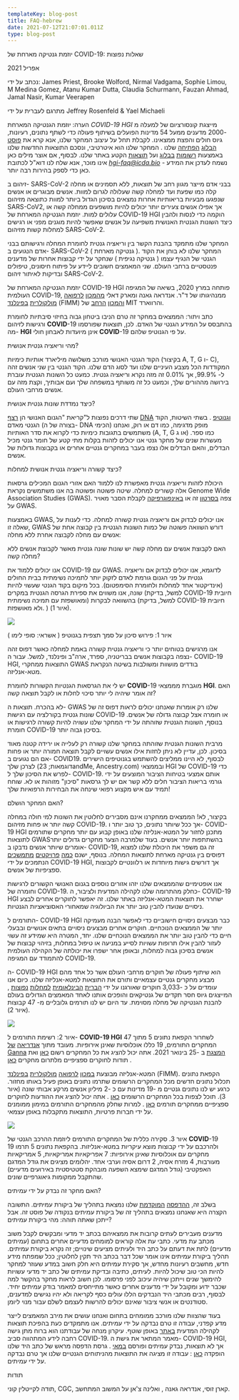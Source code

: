 ```yaml
---
templateKey: blog-post
title: FAQ-hebrew
date: 2021-07-12T21:07:01.011Z
type: blog-post
---
```

יוזמת גנטיקה מארחת של COVID-19: שאלות נפוצות

אפריל 2021

נכתב על ידי: James Priest, Brooke Wolford, Nirmal Vadgama, Sophie Limou, M Medina Gomez, Atanu Kumar Dutta, Claudia Schurmann, Fauzan Ahmad, Jamal Nasir, Kumar Veerapen

מתרגם לעברית על ידי Jeffrey Rosenfeld & Yael Michaeli

הערה: יוזמת הגנטיקה המארחת *COVID-19 HGI* מייצגת קונסורציום של למעלה מ -2000 מדענים ממעל 54 מדינות הפועלים בשיתוף פעולה כדי לשתף נתונים, רעיונות, גיוס חולים והפצת ממצאינו. לקבלת תחל על עיצוב המחקר שלנו, אנא קרא את [פוסט](https://www.covid19hg.org/blog/2020-09-24-freeze-3-results/) [](https://www.covid19hg.org/blog/2020-09-24-freeze-3-results/) [הבלוג](https://www.covid19hg.org/blog/2020-09-24-freeze-3-results/) [](https://www.covid19hg.org/blog/2020-09-24-freeze-3-results/) [הפתיחה](https://www.covid19hg.org/blog/2020-09-24-freeze-3-results/) שלנו . המחקר שלנו הוא איטרטיבי, ונסכם התוצאות החדשות שלנו באמצעות [רשומות](https://www.covid19hg.org/blog/) [](https://www.covid19hg.org/blog/) [בבלוג](https://www.covid19hg.org/blog/) ועל [תוצאות](https://www.covid19hg.org/results/r5/) הקטע באתר שלנו. לבסוף, אם אוצר מילים כאן אינו מוכר, אנא שלח לנו דוא"ל לכתובת *hgi-faq@icda.bio* - נשמח לעדכן את המידע כאן כדי לספק בהירות רבה יותר. 

זיהום ב- SARS-CoV-2 בבני אדם מייצר מגוון רחב של תוצאות, ללא תסמינים או מחלה קלה כמו שפעת ועד למחלה קשה שעלולה לגרום למוות. אנשים מבוגרים או אנשים שנפגעו מבעיות בריאותיות אחרות נמצאים בסיכון הגדול ביותר למוות כתוצאה מזיהום SARS-CoV2, אך אפילו אנשים צעירים יותר יכולים להיות מושפעים ממחלה קשה או עלולים למות. יוזמת הגנטיקה המארחת של COVID-19 HGI הוקמה כדי לנסות ולהבין כיצד השונות הגנטית האנושית משפיעה על אנשים שאפשר להיות מוגנים מפני או רגישים למחלות קשות מזיהום SARS-CoV-2.

המחקר שלנו מתמקד בהבנת הקשר בין וריאציה גנטית לחומרת המחלה ורגישותם בבני אדם הנגועים ב- SARS-CoV-2 ( גנטיקה מארחת ). המחקר שלנו לא בוחן את הקוד הגנטי של הנגיף עצמו ( גנטיקה נגיפית ) שנחקר על ידי קבוצות אחרות של מדענים פנטסטיים ברחבי העולם. שני המאמצים חשובים ליידע על פיתוח חיסונים, טיפולים ובדיקות לאיתור זיהום SARS-CoV-2.

יוזמת הגנטיקה המארחת של COVID-19 HGI פותחה במרץ 2020, בשיאה של המגיפה העולמית COVID-19, ממנהיגותו של ד"ר. אנדראה גאנה ומארק דאלי [מהמכון](https://www.fimm.fi/en/) [](https://www.fimm.fi/en/) [לרפואה](https://www.fimm.fi/en/) [](https://www.fimm.fi/en/) [מולקולרית](https://www.fimm.fi/en/) [](https://www.fimm.fi/en/) [בפינלנד](https://www.fimm.fi/en/) (FIMM) [והמכון](https://www.broadinstitute.org/) [](https://www.broadinstitute.org/) [הרחב](https://www.broadinstitute.org/) של MIT והרווארד. 

כתב ויתור: הממצאים במחקר זה טרם הניבו ביטחון גבוה בחיזוי סיבתיות לחומרת ורגישות לזיהום **COVID**-19 בהתבסס על המידע הגנטי של האדם. לכן, תוצאות שפורסמו מה- **HGI** אינן מיועדות לאבחון חולי **COVID**-19 על פי הגנוטיפ שלהם.

מהי וריאציה גנטית אנושית?

הקוד הגנטי האנושי מורכב משלושה מיליארד אותיות כימיות (בקיצור A, T, G ו- C), המקודדות הכל מצבע העיניים שלנו ועד לסוג הדם שלנו. הקוד הגנטי בין שני אנשים זהה ל- 99.9%, אך 0.01% זה מזה נקרא וריאציה גנטית. כמעט כל השונות הגנטית עוברת בירושה מההורים שלך, וכמעט כל זה משותף במשפחה שלך ועם אבותיך, וקצת מזה עם אנשים מרחבי העולם.

כיצד נמדדת שונות גנטית אנושית?

שתי דרכים נפוצות ל"קריאת "הגנום האנושי הן [רצף](https://www.youtube.com/watch%3Fv%3Dmhjg_HblhDU) [](https://www.youtube.com/watch%3Fv%3Dmhjg_HblhDU) [DNA](https://www.youtube.com/watch%3Fv%3Dmhjg_HblhDU) [](https://www.youtube.com/watch%3Fv%3Dmhjg_HblhDU) [וגנוטיפ](https://www.youtube.com/watch%3Fv%3Dmhjg_HblhDU) . בשתי השיטות, הקוד הגנטי מאדם (בצורה של ה- DNA הכימי) מופק מדגימה, כמו דם או רוק, ואנחנו משתמשים בתגובות כימיות כדי לקרוא את סדר האותיות (A, T, G או ג) כמו ספר. מעשרות שנים של מחקר גנטי אנו יכולים לזהות בקלות מתי קטע של חומר גנטי מכיל הבדלים, והאם הבדלים אלו נצפו בעבר במחקרים גנטיים אחרים או בקבוצות גדולות של אנשים.

כיצד קשורה וריאציה גנטית אנושית למחלות?

היכולת לזהות וריאציה גנטית מאפשרת לנו ללמוד האם אזורי הגנום המכילים גרסאות אלה קשורים למחלה. שיטה פשוטה ופשוטה בה אנו משתמשים נקראת Genome Wide Association Studies (GWAS). צפה [בסרטון](https://www.youtube.com/watch%3Fv%3Dcgyc55JhdcM) זה או [באינפוגרפיקה](https://www.broadinstitute.org/visuals/explainer-genome-wide-association-studies) לקבלת הסבר מאויר על GWAS. 

באמצעות GWAS, אנו יכולים לבדוק אם וריאציה גנטית קשורה למחלה. כדי לענות על שאלה זו, GWAS דורש השוואה פשוטה של ​​כמות השונות הגנטית בין קבוצה אחת של אנשים עם מחלה לקבוצה אחרת ללא מחלה:

האם לקבוצת אנשים עם מחלה קשה יש שונות שונה גנטית מאשר לקבוצת אנשים ללא מחלה קשה?

אנו יכולים ללמוד את COVID-19 עם GWAS. לדוגמא, אנו יכולים לבדוק אם וריאציה גנטית על פני הגנום גורמת לאדם לזקוק יותר לתמיכה נשימתית בבית החולים (אינדיקטור אחד למחלות ולחומרת הסימפטום). בכל מיקום בקוד הגנטי שעשוי להיות שונה, אנו משווים את ספירת הגרסה הגנטית במקרים (למשל, בדיקת COVID-19 חיובית ומאושפזת עם תמיכה נשימתית) בהשוואה לבקרות (למשל, בדיקת COVID-19 חיובית ולא מאושפזת. ) (איור 1).

![](blob:https://www.covid19hg.org/205ea546-c0ed-4d3e-8422-5a95b01c703d)

איור 1: פירוש סיכון על סמך תצפית בגנוטיפ ( אשראי: סופי לימו )

אנו מרגישים בטוחים יותר כי וריאציה גנטית קשורה באמת למחלה כאשר דפוס זהה נצפה בקבוצות אנשים בבריטניה, ספרד, ארה"ב ופינלנד, למשל. עבור ה- COVID-19 HGI, התוצאות ממחקרי GWAS בודדים מושוות ומשולבות בשיטה הנקראת מטא-אנליזה.

יש לי את הגרסאות הגנטיות הקשורות לחומרת **COVID**-19 מוגברת מממצאי **HGI**. האם זה אומר שיהיה לי יותר סיכוי לחלות או לקבל תוצאה קשה?

לא בהכרח. תוצאות ה- GWAS שלנו רק אומרות שאנחנו יכולים לראות דפוס זה של שונות גנטית בקורלציה עם רגישות COVID-19 או חומרה אצל קבוצה גדולה של אנשים. בנוסף, השונות הגנטית שזוהתה על ידי המחקר שלנו עשויה להיות קשורה לרגישות או חומרת COVID-19 בסיכון גבוה יותר.

מרבית השונות הגנטית שזוהתה במחקר שלנו קשורה רק לעלייה או ירידה קטנה מאוד בסיכון. לכן, עדיין לא ניתן לחזות אילו אנשים עשויים לקבל תוצאה חמורה יותר או פחות אם הם נגועים ב- COVID19. לבסוף, לא היינו ממליצים להשתמש בגנוטיפים הישירים לצרכן שלך (דוגמאות; 23andMe, Ancestry.com) ובממצאי HGI של COVID-19 כדי לפרש את הסיכון שלך ל- COVID-19. אותם אמצעי בטיחות הציבור המוצעים על ידי גורמי בריאות הציבור חלים ללא קשר אם יש לך גרסאות "סיכון" מזוהות או לא. שוחח תמיד עם איש מקצוע רפואי שינחה את הבחירות הרפואיות שלך!

האם המחקר הושלם?

בקיצור, לא! הממצאים ממחקרנו אינם מסבירים לחלוטין את השונות למי חולה במחלה קשה יותר או פחות מזיהום COVID-19. אך ככל שיותר נתונים, כך טוב יותר ו- COVID-19 HGI מתכנן לחזור על המטא-אנליזה שלנו באופן קבוע עם יותר מחקרים שתורמים לתוצאות GWASבהשתתפות יותר אנשים. בעוד שלמרבה הצער מחקרים גדולים יותר אומרים שיותר אנשים נדבקו ב- COVID-19, זה גם משפר את היכולת שלנו למצוא דפוסים בין גנטיקה מארחת לתוצאות המחלה. בנוסף, ישנם [כמה](https://www.covid19hg.org/projects/) [](https://www.covid19hg.org/projects/) [פרויקטים](https://www.covid19hg.org/projects/) [](https://www.covid19hg.org/projects/) [מתמשכים](https://www.covid19hg.org/projects/) הנתמכים על ידי COVID-19 HGI, אך דורשים גישות מיוחדות או רלוונטיים לקבוצות ספציפיות של אנשים. 

אנו אופטימיים שהממצאים שלנו יזהו אזורים נוספים בגנום האנושי הקשורים לרגישות וחומרה של COVID-19. כחלק מהתרומה שלנו לקהילה המדעית ולציבור, ה- COVID-19 HGI ישחרר את תוצאות המטא-אנליזה באתר שלנו. זה יאפשר לחוקרים אחרים לבצע ניסויים שנועדו להבין טוב יותר את הביולוגיה שמאחורי האסוציאציות הגנטיות.

התורמים ל- COVID-19 HGI כבר מבצעים ניסויים חישוביים כדי לאפשר הבנה מעמיקה יותר של הממצאים הנוכחיים. חוקרים אחרים מבצעים ניסויים בתאים אנושיים ובבעלי חיים כדי להבין טוב יותר את הממצאים הנוכחיים שלנו. יחד, המטרה היא שמידע זה עשוי לעזור להבין אילו תרופות עשויות לסייע במניעה או טיפול במחלות, בזיהוי קבוצות של אנשים בסיכון גבוה למחלות, ובאופן אחר ישפרו את יכולתה של הקהילה העולמית להתמודד עם המגיפה COVID-19.

ה- COVID-19 HGI הוא שיתוף פעולה של חוקרים מרחבי העולם אשר כל אחד מהם מבצע מחקרים גנטיים עצמאיים ותורם את התוצאות למטא-אנליזה שלנו. כיום אנו עומדים על כ -3,033 חוקרים שאורגנו על ידי [הברית](http://www.icda.bio/) [](http://www.icda.bio/) [הבינלאומית](http://www.icda.bio/) [](http://www.icda.bio/) [למחלות](http://www.icda.bio/) [](http://www.icda.bio/) [נפוצות](http://www.icda.bio/) , המייצגים גיוס חסר תקדים של גנטיקאים והופכים אותנו לאחד המאמצים הגדולים בעולם להבנת הגנטיקה של מחלה מסוימת. עד היום יש לנו תורמים גלובליים מ- 47 קבוצות (איור 2).

![](blob:https://www.covid19hg.org/6efaabb4-634c-4eb3-893b-c3666e44d315)

איור 2: רשימת התורמים ל- **COVID-19 HGI** לשחרור הקפאת נתונים 5 מתוך 47 המחקרים התורמים, 19 כללו אוכלוסיות שאינן אירופיות. מעובד מתוך [אנדריאה](https://www.covid19hg.org/blog/2021-01-29-january-25-2021-meeting/) [](https://www.covid19hg.org/blog/2021-01-29-january-25-2021-meeting/) [של](https://www.covid19hg.org/blog/2021-01-29-january-25-2021-meeting/) [](https://www.covid19hg.org/blog/2021-01-29-january-25-2021-meeting/) [Ganna](https://www.covid19hg.org/blog/2021-01-29-january-25-2021-meeting/) [](https://www.covid19hg.org/blog/2021-01-29-january-25-2021-meeting/) [המצגת](https://www.covid19hg.org/blog/2021-01-29-january-25-2021-meeting/) ב -25 בינואר 2021. אתה יכול להציג את כל המחקרים רשום [כאן](https://www.covid19hg.org/partners/) ואת תודות לחוקרים ספציפיים מלתרום מחקרים [כאן](https://www.covid19hg.org/acknowledgements/) . 

המטא-אנליזה מבוצעת [במכון](https://www.fimm.fi/en/) [](https://www.fimm.fi/en/) [לרפואה](https://www.fimm.fi/en/) [](https://www.fimm.fi/en/) [מולקולרית](https://www.fimm.fi/en/) [](https://www.fimm.fi/en/) [בפינלנד](https://www.fimm.fi/en/) (FIMM). הקפאת נתונים תכלול נתונים חדשים מכל המחקרים הרשומים שתרמו נתונים באופן פעיל באותו מחזור. כרגע יש לנו נתונים גנטיים מ -19 מדינות עם כ -2 מיליון אנשים מרקע אבותי שונה (איור 3). תוכל לצפות בכל המחקרים הרשומים [כאן](https://www.covid19hg.org/partners/) . אתה יכול להציג את ההודעות לחוקרים ספציפיים ממחקרים תורמים [כאן](https://www.covid19hg.org/acknowledgements/) . למרות שחלק מהמחקרים התורמים במימון ממומנים על ידי חברות פרטיות, התוצאות מתקבלות באופן עצמאי. 

![](blob:https://www.covid19hg.org/398c8e09-cb7b-4a80-93c6-adb7af8af9e3)

איור 3. סקירה כללית של המחקרים התורמים ליוזמת ההרכב הגנטי של **COVID**-19 ולהרכבם על ידי קבוצות מוצא עיקריות במטא-אנליזות. בהקפאת נתונים 5 תרמו 19 מחקרים עם אוכלוסיות שאינן אירופיות: 7 אפריקאיות אמריקאיות, 5 אמריקאיות מעורבות, 4 מזרח אסיה, 2 דרום אסיה וערבי אחד. יהלומים מציגים את גודל המדגם האפקטיבי (גודל המדגם שימצא השפעה מובהקת סטטיסטית באירועים מדעיים) שהתקבל ממקומות גיאוגרפיים שונים.

האם מחקר זה נבדק על ידי עמיתים?

בשלב זה, [ההדפסה](https://www.medrxiv.org/content/10.1101/2021.03.10.21252820v1https:/www.medrxiv.org/content/10.1101/2021.03.10.21252820v1) [](https://www.medrxiv.org/content/10.1101/2021.03.10.21252820v1https:/www.medrxiv.org/content/10.1101/2021.03.10.21252820v1) [המוקדמת](https://www.medrxiv.org/content/10.1101/2021.03.10.21252820v1https:/www.medrxiv.org/content/10.1101/2021.03.10.21252820v1) שלנו נמצאת בתהליך של ביקורת עמיתים. התשובה הקצרה היא שאנחנו נמצאים בתהליך זה של ביקורת עמיתים בנקודה של פוסט זה. אבל ייתכן שאתה תוהה: מהי ביקורת עמיתים? 

מדענים מעבירים לעתים קרובות את ממצאיהם בכתב יד מדעי ומבקשים לקבל משוב מכתב עת מדעי. כתבי עת אלה קוראים למומחים מדעיים אחרים בתחום (עמיתים מדעיים) לתת את דעתם על כתב היד ולעיתים מציעים שינויים; זה נקרא ביקורת עמיתים. תהליך ביקורת עמיתים אינו אומר שכל דבר בכתב היד תקין לחלוטין; ככל שמפתח מידע חדש, מחשבים רעיונות מחדש, אך סקירת עמיתים היא חלק חשוב במדע שעוזר למחקר להיות הכי טוב שיכול להיות. לעיתים, כתיבה ובדיקת עמיתים של כתב יד מדעי עשויות להימשך שנים וייתכן שיהיה עיכוב לפני פרסומו. לכן חשוב לראות מחקר בהקשר למה שכבר ידוע ומקובל על ידי מדענים אחרים כאשר מתייחסים למאמר בודק עמיתים יחיד. לבסוף, רבים מכתבי היד הנבדקים הללו עולים כסף לקריאה ולא יהיו נגישים למדענים, סטודנטים או אנשי ציבור שאינם יכולים להרשות לעצמם לשלם עבור מנוי ליומן.

בעוד שהצוות שלנו מורכב ממומחים בתחום ואנחנו עושים את מירב המאמצים לייצר מדע קפדני, עבודה זו טרם נבדקה על ידי עמיתים. אנו מתמקדים כעת בהפיכת תוצאות לקהילה המדעית [באתר](https://www.covid19hg.org/results/) באופן שוטף. עיקרון מנחה של עבודתנו הוא ברוח מתן גישה רחבה לידע המתהווה סביב COVID-19. מאמר המתאר את גישת ה- COVID-19 HGI, אך לא תוצאות, נבדק עמיתים ופורסם [במאי](https://doi.org/10.1038/s41431-020-0636-6) . גרסת הדפסה מראש של כתב היד שלנו הופקדה [כאן](https://www.medrxiv.org/content/10.1101/2021.03.10.21252820v1) : עבודה זו מציגה את התוצאות מהניתוחים הגנטיים שלנו אך טרם נבדקה על ידי עמיתים. 

תודות

תודה לקייטלין קוני, CGC, קארן זוסי, אנדראה גאנה , ואלינה צ'אן על המשוב המתחשב.